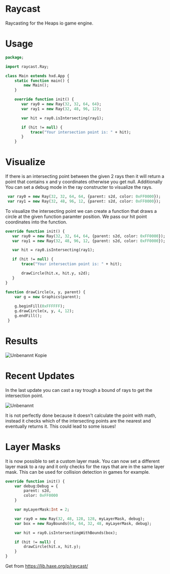# Raycast
Raycasting for the Heaps io game engine. 

# Usage

```haxe
package;

import raycast.Ray;

class Main extends hxd.App {
    static function main() {
        new Main();
    }

    override function init() {
       var ray0 = new Ray(32, 32, 64, 64);
       var ray1 = new Ray(32, 48, 96, 12);

       var hit = ray0.isIntersecting(ray1);

       if (hit != null) {
           trace("Your intersection point is: " + hit);
       }
    }
```

# Visualize

If there is an intersecting point between the given 2 rays then it will return a point that contains x and y coordinates otherwise you get null. Additionally You can set a debug mode in the ray constructer to visualize the rays.

```haxe
 var ray0 = new Ray(32, 32, 64, 64, {parent: s2d, color: 0xFF0000});
 var ray1 = new Ray(32, 48, 96, 12, {parent: s2d, color: 0xFF0000});
```
To visualize the intersecting point we can create a function that draws a circle at the given function paramter position. We pass our hit point coordinates into the function.

```haxe
override function init() {
   var ray0 = new Ray(32, 32, 64, 64, {parent: s2d, color: 0xFF0000});
   var ray1 = new Ray(32, 48, 96, 12, {parent: s2d, color: 0xFF0000});

   var hit = ray0.isIntersecting(ray1);

   if (hit != null) {
       trace("Your intersection point is: " + hit);

       drawCircle(hit.x, hit.y, s2d);
   }
}

function drawCircle(x, y, parent) {
    var g = new Graphics(parent);
        
    g.beginFill(0xFFFFFF);
    g.drawCircle(x, y, 4, 12);
    g.endFill();
 }
 ```
 
 # Results
 
 ![Unbenannt Kopie](https://user-images.githubusercontent.com/48133099/143768413-43219c36-8f9f-45d8-9196-0289ce9c9e9b.png)
 
 
 # Recent Updates
 
 In the last update you can cast a ray trough a bound of rays to get the intersection point.
 
 ![Unbenannt](https://user-images.githubusercontent.com/95177386/144710405-656831a6-9c09-47b1-98a5-52ecce804ac3.PNG)

It is not perfectly done because it doesn't calculate the point with math, instead it checks which of the intersecting points are the nearest and eventually returns it. This could lead to some issues!

# Layer Masks
It is now possible to set a custom layer mask. You can now set a different layer mask to a ray and it only checks for the rays that are in the same layer mask. This can be used for collision detection in games for example.

```haxe
override function init() {
    var debug:Debug = {
        parent: s2d,
        color: 0xFF0000
    }

    var myLayerMask:Int = 2;

    var ray0 = new Ray(32, 48, 128, 128, myLayerMask, debug);
    var box = new RayBounds(64, 64, 32, 48, myLayerMask, debug);

    var hit = ray0.isIntersectingWithBounds(box);

    if (hit != null) {
        drawCircle(hit.x, hit.y);
    }
}
```
 
 Get from https://lib.haxe.org/p/raycast/
